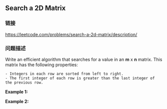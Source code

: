 ## Search a 2D Matrix  
### 链接  
https://leetcode.com/problems/search-a-2d-matrix/description/  
### 问题描述
Write an efficient algorithm that searches for a value in an **m** x **n** matrix. This matrix has the following properties:

	- Integers in each row are sorted from left to right.
	- The first integer of each row is greater than the last integer of the previous row.

**Example 1:**

**Example 2:**
